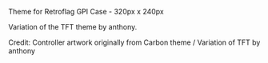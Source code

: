 Theme for Retroflag GPI Case - 320px x 240px

Variation of the TFT theme by anthony. 

Credit: Controller artwork originally from Carbon theme / Variation of TFT by anthony